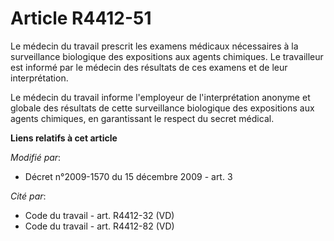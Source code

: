 # Article R4412-51

Le médecin du travail prescrit les examens médicaux nécessaires à la surveillance biologique des expositions aux agents
chimiques. Le travailleur est informé par le médecin des résultats de ces examens et de leur interprétation. 

Le médecin du travail informe l'employeur de l'interprétation anonyme et globale des résultats de cette surveillance
biologique des expositions aux agents chimiques, en garantissant le respect du secret médical.

**Liens relatifs à cet article**

_Modifié par_:

  - Décret n°2009-1570 du 15 décembre 2009 - art. 3

_Cité par_:

  - Code du travail - art. R4412-32 (VD)
  - Code du travail - art. R4412-82 (VD)
